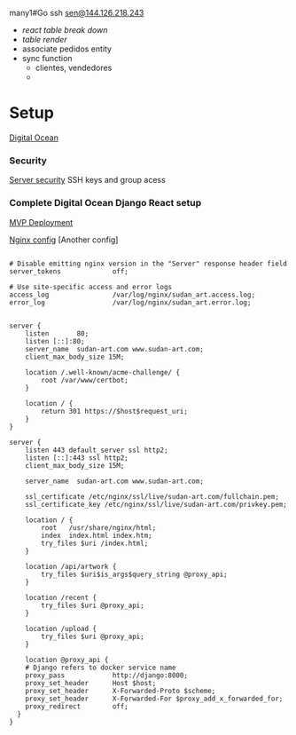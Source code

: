 many1#Go
ssh sen@144.126.218.243

<!-- todo -->
- _react table break down_
- _table render_
- associate pedidos entity
- sync function
    - clientes, vendedores
    -  


# Setup
[Digital Ocean ]( https://www.digitalocean.com/community/tutorials/how-to-set-up-django-with-postgres-nginx-and-gunicorn-on-ubuntu-16-04#create-and-configure-a-new-django-project)


### Security
[Server security](https://www.digitalocean.com/community/tutorials/initial-server-setup-with-ubuntu-16-04)
SSH keys and group acess

### Complete Digital Ocean Django React setup
[MVP Deployment](https://medium.com/geekculture/deploy-a-mvp-django-react-web-application-to-digital-ocean-1a35a4359a5b)

[Nginx config](https://stackoverflow.com/questions/65124421/deploy-both-django-and-react-on-cloud-using-nginx)
[Another config]
```

# Disable emitting nginx version in the "Server" response header field
server_tokens             off;

# Use site-specific access and error logs
access_log                /var/log/nginx/sudan_art.access.log;
error_log                 /var/log/nginx/sudan_art.error.log;


server {
    listen       80;
    listen [::]:80;
    server_name  sudan-art.com www.sudan-art.com;
    client_max_body_size 15M;

    location /.well-known/acme-challenge/ {
        root /var/www/certbot;
    }

    location / {
        return 301 https://$host$request_uri;
    }
}

server {
    listen 443 default_server ssl http2;
    listen [::]:443 ssl http2;
    client_max_body_size 15M;

    server_name  sudan-art.com www.sudan-art.com;

    ssl_certificate /etc/nginx/ssl/live/sudan-art.com/fullchain.pem;
    ssl_certificate_key /etc/nginx/ssl/live/sudan-art.com/privkey.pem;

    location / {
        root   /usr/share/nginx/html;
        index  index.html index.htm;
        try_files $uri /index.html;
    }

    location /api/artwork {
        try_files $uri$is_args$query_string @proxy_api;
    }

    location /recent {
        try_files $uri @proxy_api;
    }

    location /upload {
        try_files $uri @proxy_api;
    }

    location @proxy_api {
    # Django refers to docker service name
    proxy_pass            http://django:8000;
    proxy_set_header      Host $host;
    proxy_set_header      X-Forwarded-Proto $scheme;
    proxy_set_header      X-Forwarded-For $proxy_add_x_forwarded_for;
    proxy_redirect        off;
  }
}
```